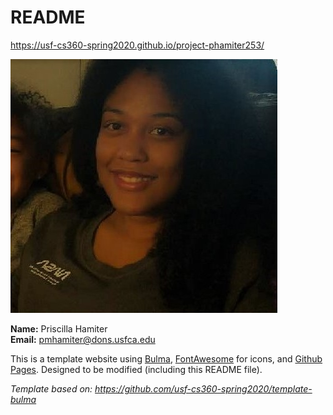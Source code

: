 # README

<https://usf-cs360-spring2020.github.io/project-phamiter253/>

![Profile Image](assets/profile.jpg)

**Name:** Priscilla Hamiter  
**Email:** <pmhamiter@dons.usfca.edu>

This is a template website using [Bulma](https://bulma.io/), [FontAwesome](https://origin.fontawesome.com/) for icons, and [Github Pages](). Designed to be modified (including this README file).

*Template based on: <https://github.com/usf-cs360-spring2020/template-bulma>*
